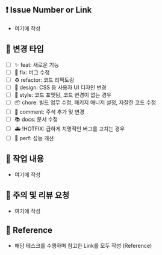 ## ❗ Issue Number or Link

- 여기에 작성

## 🧰 변경 타입

- [ ] ✨ feat: 새로운 기능
- [ ] 🐛 fix: 버그 수정
- [ ] ♻️ refactor: 코드 리팩토링
- [ ] 🎨 design: CSS 등 사용자 UI 디자인 변경
- [ ] 💎 style: 코드 포맷팅, 코드 변경이 없는 경우
- [ ] 📦 chore: 빌드 업무 수정, 패키지 매니저 설정, 자잘한 코드 수정
- [ ] 💬 comment: 주석 추가 및 변경
- [ ] 📚 docs: 문서 수정
- [ ] 🚑 !HOTFIX: 급하게 치명적인 버그를 고치는 경우
- [ ] 🚀 perf: 성능 개선

## 🔎 작업 내용

- 여기에 작성

## 📢 주의 및 리뷰 요청

- 여기에 작성

## 🔗 Reference

- 해당 테스크를 수행하며 참고한 Link를 모두 작성 (Reference)

